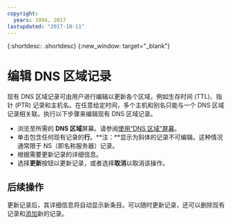 ```yaml
---
copyright:
  years: 1994, 2017
lastupdated: "2017-10-11"
---
```


{:shortdesc: .shortdesc}
{:new_window: target="_blank"}

# 编辑 DNS 区域记录

现有 DNS 区域记录可由用户进行编辑以更新各个区域，例如生存时间 (TTL)、指针 (PTR) 记录和主机名。在任意给定时间，多个主机和别名只能与一个 DNS 区域记录相关联。执行以下步骤来编辑现有 DNS 区域记录。

* 浏览至所需的 **DNS 区域**屏幕。请参阅[使用“DNS 区域”屏幕](use-dns-zones-screen.html)。
* 单击包含任何现有记录的**行**。**注：**显示为斜体的记录不可编辑。这种情况通常限于 NS（即名称服务器）记录。
* 根据需要更新记录的详细信息。
* 选择**更新**按钮以更新记录，或者选择**取消**以取消该操作。

## 后续操作

更新记录后，其详细信息将自动显示新条目。可以随时更新记录，还可以删除现有记录和[添加](add-dns-zone-record.html)新的记录。
